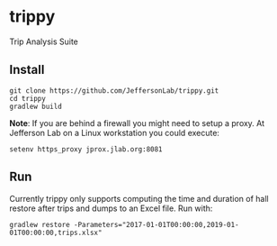 # trippy
Trip Analysis Suite

## Install
```
git clone https://github.com/JeffersonLab/trippy.git
cd trippy
gradlew build
```

__Note__: If you are behind a firewall you might need to setup a proxy.  At Jefferson Lab on a Linux workstation you could execute:

```
setenv https_proxy jprox.jlab.org:8081
```

## Run

Currently trippy only supports computing the time and duration of hall restore after trips and dumps to an Excel file.   Run with:

```
gradlew restore -Parameters="2017-01-01T00:00:00,2019-01-01T00:00:00,trips.xlsx"
```
